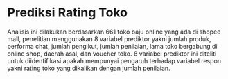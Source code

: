 # Prediksi Rating Toko
Analisis ini dilakukan berdasarkan 661 toko baju online yang ada di shopee mall, penelitian menggunakan 8 variabel prediktor yakni jumlah produk, performa chat, jumlah pengikut, jumlah penilaian, lama toko bergabung di online shop, daerah asal, dan voucher toko. 8 variabel prediktor ini diteliti untuk diidentifikasi apakah mempunyai pengaruh terhadap variabel respon yakni rating toko yang dikalikan dengan jumlah penilaian.
